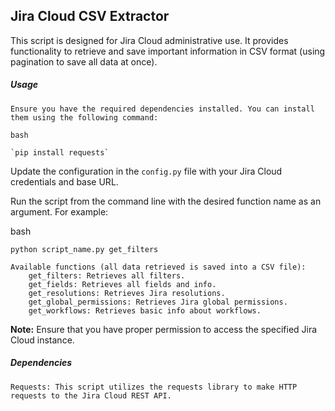 ## Jira Cloud CSV Extractor

This script is designed for Jira Cloud administrative use. It provides functionality to retrieve and save important information in CSV format (using pagination to save all data at once).

##### Usage

    Ensure you have the required dependencies installed. You can install them using the following command:

    bash

    `pip install requests`

Update the configuration in the `config.py` file with your Jira Cloud credentials and base URL.

Run the script from the command line with the desired function name as an argument. For example:

bash

    python script_name.py get_filters

    Available functions (all data retrieved is saved into a CSV file):
        get_filters: Retrieves all filters.
        get_fields: Retrieves all fields and info.
        get_resolutions: Retrieves Jira resolutions.
        get_global_permissions: Retrieves Jira global permissions.
        get_workflows: Retrieves basic info about workflows.

**Note:** Ensure that you have proper permission to access the specified Jira Cloud instance.

##### Dependencies
    Requests: This script utilizes the requests library to make HTTP requests to the Jira Cloud REST API.
